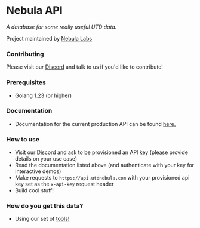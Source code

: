 # Nebula API

_A database for some really useful UTD data._

Project maintained by [Nebula Labs](https://about.utdnebula.com)

### Contributing

Please visit our [Discord](https://discord.utdnebula.com) and talk to us if you'd like to contribute!

### Prerequisites

- Golang 1.23 (or higher)

### Documentation

- Documentation for the current production API can be found [here.](https://api.utdnebula.com/swagger/index.html)

### How to use

- Visit our [Discord](https://discord.utdnebula.com) and ask to be provisioned an API key (please provide details on your use case)
- Read the documentation listed above (and authenticate with your key for interactive demos)
- Make requests to `https://api.utdnebula.com` with your provisioned api key set as the `x-api-key` request header
- Build cool stuff!

### How do you get this data?

- Using our set of [tools!](https://github.com/UTDNebula/api-tools)